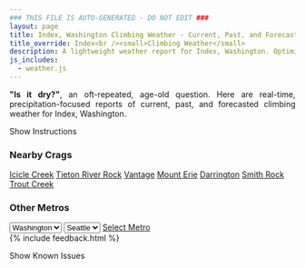 ```yaml
---
### THIS FILE IS AUTO-GENERATED - DO NOT EDIT ###
layout: page
title: Index, Washington Climbing Weather - Current, Past, and Forecasted Report
title_override: Index<br /><small>Climbing Weather</small>
description: A lightweight weather report for Index, Washington. Optimized for slow internet connections.
js_includes:
  - weather.js
---
```


<section class="measure center lh-copy f5-ns f6 ph2 mv4" style="text-align: justify;">
<strong>"Is it dry?"</strong>, an oft-repeated, age-old question. Here are real-time,
precipitation-focused reports of current, past, and forecasted climbing weather for Index, Washington.
</section>

<p id="settings-toggle" class="mw5 b center tc hover-light-red black-70 pointer">Show Instructions</p>
<section id="settings" class="overflow-hidden" style="display:none;">
    <div class="mv2 ph2 center">
        <div class="fn f6 tc pv2">
            <p class="measure lh-copy center"><strong>Show/hide hourly forecasts</strong> by clicking the desired day.</p>
            <hr class="mw5 p0 mv2 o-60 b0 bt b--light-red light-red bg-light-red">
            <p class="measure lh-copy center"><strong>Current and Past conditions</strong> are measured by the nearest weather station. <strong>Forecast conditions</strong> are calculated and polled separately.</p>
            <hr class="mw5 p0 mv2 o-60 b0 bt b--light-red light-red bg-light-red">
            <p class="measure lh-copy center"><strong>Having issues?</strong> Try <a id="clear-cache" class="no-underline relative fancy-link light-red hover-light-red" href="#">clearing the local cache</a>.</p>
            <hr class="mw5 p0 mv2 o-60 b0 bt b--light-red light-red bg-light-red">
            <p class="measure lh-copy center">Weather data sourced from <a class="no-underline fancy-link relative light-red" target="_blank" href="https://www.weather.gov/documentation/services-web-api">weather.gov</a>.</p>
        </div>
    </div>
</section>
<section id="weather" data-crag="index-washington" class="mv4-ns mv3 ph2 center"></section>
<section id="nearby" class="tc lh-copy">
  <h3>Nearby Crags</h3>
<a class="nowrap no-underline fancy-link relative light-red mh3" href="/crags/icicle-creek-washington-weather.html">Icicle Creek</a>
<a class="nowrap no-underline fancy-link relative light-red mh3" href="/crags/tieton-river-rock-washington-weather.html">Tieton River Rock</a>
<a class="nowrap no-underline fancy-link relative light-red mh3" href="/crags/vantage-washington-weather.html">Vantage</a>
<a class="nowrap no-underline fancy-link relative light-red mh3" href="/crags/mount-erie-washington-weather.html">Mount Erie</a>
<a class="nowrap no-underline fancy-link relative light-red mh3" href="/crags/darrington-washington-weather.html">Darrington</a>
<a class="nowrap no-underline fancy-link relative light-red mh3" href="/crags/smith-rock-oregon-weather.html">Smith Rock</a>
<a class="nowrap no-underline fancy-link relative light-red mh3" href="/crags/trout-creek-oregon-weather.html">Trout Creek</a>
</section>
<section id="nearby" class="tc lh-copy">
  <h3>Other Metros</h3>
  <select class="ma1 bg-near-white pa2" id="stateSel">
    <option value="Texas">Texas</option>
    <option value="Washington" selected>Washington</option>
    <option value="Colorado">Colorado</option>
    <option value="Tennessee">Tennessee</option>
    <option value="Utah">Utah</option>
    <option value="California">California</option>
  </select>
  <select class="ma1 bg-near-white pa2" id="citySel">
    <option value="Seattle" selected>Seattle</option>
  </select>
  <a id="selectMetro" class="f6 link dim ph3 pv2 ma1 dib white bg-light-red" href="/crags/seattle-washington-weather.html">Select Metro</a>
  <script>
    var states = [];
    states["Texas"] = "Austin"
    states["Washington"] = "Seattle"
    states["Colorado"] = "Denver"
    states["Tennessee"] = "Nashville"
    states["Utah"] = "Salt Lake City"
    states["California"] = "San Francisco|Los Angeles"
  </script>
</section>
{% include feedback.html %}
<p id="issues-toggle" class="mw5 b center tc hover-light-red black-70 pointer">Show Known Issues</p>
<section id="issues" class="overflow-hidden tc f6">
</section>

<script>
  var weekly_SEW_150_72 = {"updated":"2021-01-01T00:05:57+00:00","units":"us","forecastGenerator":"BaselineForecastGenerator","generatedAt":"2021-01-01T09:00:48+00:00","updateTime":"2021-01-01T00:05:57+00:00","validTimes":"2020-12-31T18:00:00+00:00/P7DT7H","elevation":{"value":148.1328,"unitCode":"unit:m"},"periods":[{"number":1,"name":"Overnight","startTime":"2021-01-01T01:00:00-08:00","endTime":"2021-01-01T06:00:00-08:00","isDaytime":false,"temperature":42,"temperatureUnit":"F","temperatureTrend":null,"windSpeed":"6 mph","windDirection":"ENE","icon":"https://api.weather.gov/icons/land/night/rain,90?size=medium","shortForecast":"Light Rain","detailedForecast":"Rain. Cloudy, with a low around 42. East northeast wind around 6 mph. Chance of precipitation is 90%. New rainfall amounts between a quarter and half of an inch possible."},{"number":2,"name":"New Year's Day","startTime":"2021-01-01T06:00:00-08:00","endTime":"2021-01-01T18:00:00-08:00","isDaytime":true,"temperature":47,"temperatureUnit":"F","temperatureTrend":"falling","windSpeed":"6 mph","windDirection":"E","icon":"https://api.weather.gov/icons/land/day/rain,80?size=medium","shortForecast":"Rain","detailedForecast":"Rain. Cloudy. High near 47, with temperatures falling to around 44 in the afternoon. East wind around 6 mph. Chance of precipitation is 80%. New rainfall amounts between three quarters and one inch possible."},{"number":3,"name":"Friday Night","startTime":"2021-01-01T18:00:00-08:00","endTime":"2021-01-02T06:00:00-08:00","isDaytime":false,"temperature":43,"temperatureUnit":"F","temperatureTrend":null,"windSpeed":"5 mph","windDirection":"NNW","icon":"https://api.weather.gov/icons/land/night/rain,90?size=medium","shortForecast":"Rain","detailedForecast":"Rain. Cloudy, with a low around 43. North northwest wind around 5 mph. Chance of precipitation is 90%. New rainfall amounts between 1 and 2 inches possible."},{"number":4,"name":"Saturday","startTime":"2021-01-02T06:00:00-08:00","endTime":"2021-01-02T18:00:00-08:00","isDaytime":true,"temperature":45,"temperatureUnit":"F","temperatureTrend":null,"windSpeed":"6 mph","windDirection":"NNE","icon":"https://api.weather.gov/icons/land/day/rain,100?size=medium","shortForecast":"Rain","detailedForecast":"Rain. Cloudy, with a high near 45. North northeast wind around 6 mph. Chance of precipitation is 100%. New rainfall amounts between 1 and 2 inches possible."},{"number":5,"name":"Saturday Night","startTime":"2021-01-02T18:00:00-08:00","endTime":"2021-01-03T06:00:00-08:00","isDaytime":false,"temperature":41,"temperatureUnit":"F","temperatureTrend":null,"windSpeed":"3 to 9 mph","windDirection":"NW","icon":"https://api.weather.gov/icons/land/night/rain,100/rain,90?size=medium","shortForecast":"Rain","detailedForecast":"Rain. Cloudy, with a low around 41. Northwest wind 3 to 9 mph. Chance of precipitation is 100%. New rainfall amounts between 1 and 2 inches possible."},{"number":6,"name":"Sunday","startTime":"2021-01-03T06:00:00-08:00","endTime":"2021-01-03T18:00:00-08:00","isDaytime":true,"temperature":42,"temperatureUnit":"F","temperatureTrend":null,"windSpeed":"2 to 6 mph","windDirection":"SW","icon":"https://api.weather.gov/icons/land/day/rain,80/rain,70?size=medium","shortForecast":"Rain","detailedForecast":"Rain. Mostly cloudy, with a high near 42. Chance of precipitation is 80%. New rainfall amounts between a quarter and half of an inch possible."},{"number":7,"name":"Sunday Night","startTime":"2021-01-03T18:00:00-08:00","endTime":"2021-01-04T06:00:00-08:00","isDaytime":false,"temperature":39,"temperatureUnit":"F","temperatureTrend":null,"windSpeed":"5 to 8 mph","windDirection":"SE","icon":"https://api.weather.gov/icons/land/night/rain,70/rain,80?size=medium","shortForecast":"Light Rain","detailedForecast":"Rain. Mostly cloudy, with a low around 39. Chance of precipitation is 80%."},{"number":8,"name":"Monday","startTime":"2021-01-04T06:00:00-08:00","endTime":"2021-01-04T18:00:00-08:00","isDaytime":true,"temperature":43,"temperatureUnit":"F","temperatureTrend":null,"windSpeed":"7 to 12 mph","windDirection":"ESE","icon":"https://api.weather.gov/icons/land/day/rain?size=medium","shortForecast":"Light Rain","detailedForecast":"Rain. Cloudy, with a high near 43."},{"number":9,"name":"Monday Night","startTime":"2021-01-04T18:00:00-08:00","endTime":"2021-01-05T06:00:00-08:00","isDaytime":false,"temperature":38,"temperatureUnit":"F","temperatureTrend":null,"windSpeed":"10 mph","windDirection":"S","icon":"https://api.weather.gov/icons/land/night/rain?size=medium","shortForecast":"Light Rain","detailedForecast":"Rain. Mostly cloudy, with a low around 38."},{"number":10,"name":"Tuesday","startTime":"2021-01-05T06:00:00-08:00","endTime":"2021-01-05T18:00:00-08:00","isDaytime":true,"temperature":42,"temperatureUnit":"F","temperatureTrend":null,"windSpeed":"3 to 14 mph","windDirection":"SSE","icon":"https://api.weather.gov/icons/land/day/rain?size=medium","shortForecast":"Rain","detailedForecast":"Rain. Cloudy, with a high near 42."},{"number":11,"name":"Tuesday Night","startTime":"2021-01-05T18:00:00-08:00","endTime":"2021-01-06T06:00:00-08:00","isDaytime":false,"temperature":39,"temperatureUnit":"F","temperatureTrend":null,"windSpeed":"3 to 14 mph","windDirection":"SE","icon":"https://api.weather.gov/icons/land/night/rain?size=medium","shortForecast":"Rain","detailedForecast":"Rain. Cloudy, with a low around 39."},{"number":12,"name":"Wednesday","startTime":"2021-01-06T06:00:00-08:00","endTime":"2021-01-06T18:00:00-08:00","isDaytime":true,"temperature":42,"temperatureUnit":"F","temperatureTrend":null,"windSpeed":"2 to 8 mph","windDirection":"SE","icon":"https://api.weather.gov/icons/land/day/rain?size=medium","shortForecast":"Rain","detailedForecast":"Rain. Mostly cloudy, with a high near 42."},{"number":13,"name":"Wednesday Night","startTime":"2021-01-06T18:00:00-08:00","endTime":"2021-01-07T06:00:00-08:00","isDaytime":false,"temperature":37,"temperatureUnit":"F","temperatureTrend":null,"windSpeed":"8 mph","windDirection":"SSE","icon":"https://api.weather.gov/icons/land/night/rain?size=medium","shortForecast":"Light Rain Likely","detailedForecast":"Rain likely. Mostly cloudy, with a low around 37."},{"number":14,"name":"Thursday","startTime":"2021-01-07T06:00:00-08:00","endTime":"2021-01-07T18:00:00-08:00","isDaytime":true,"temperature":42,"temperatureUnit":"F","temperatureTrend":null,"windSpeed":"9 mph","windDirection":"SSE","icon":"https://api.weather.gov/icons/land/day/rain?size=medium","shortForecast":"Chance Light Rain","detailedForecast":"A chance of rain before 5pm. Mostly cloudy, with a high near 42."}]}
  var hourly_SEW_150_72 = {"@context":["https://geojson.org/geojson-ld/geojson-context.jsonld",{"@version":"1.1","wx":"https://api.weather.gov/ontology#","geo":"http://www.opengis.net/ont/geosparql#","unit":"http://codes.wmo.int/common/unit/","@vocab":"https://api.weather.gov/ontology#"}],"type":"Feature","geometry":{"type":"Polygon","coordinates":[[[-121.5758471,47.8261007],[-121.5697809,47.8055844],[-121.539213,47.809657800000004],[-121.5452726,47.8301743],[-121.5758471,47.8261007]]]},"properties":{"updated":"2021-01-01T00:05:57+00:00","units":"us","forecastGenerator":"HourlyForecastGenerator","generatedAt":"2021-01-01T09:00:49+00:00","updateTime":"2021-01-01T00:05:57+00:00","validTimes":"2020-12-31T18:00:00+00:00/P7DT7H","elevation":{"value":148.1328,"unitCode":"unit:m"},"periods":[{"number":1,"name":"","startTime":"2021-01-01T01:00:00-08:00","endTime":"2021-01-01T02:00:00-08:00","isDaytime":false,"temperature":42,"temperatureUnit":"F","temperatureTrend":null,"windSpeed":"5 mph","windDirection":"E","icon":"https://api.weather.gov/icons/land/night/rain,70?size=small","shortForecast":"Light Rain Likely","detailedForecast":""},{"number":2,"name":"","startTime":"2021-01-01T02:00:00-08:00","endTime":"2021-01-01T03:00:00-08:00","isDaytime":false,"temperature":43,"temperatureUnit":"F","temperatureTrend":null,"windSpeed":"5 mph","windDirection":"E","icon":"https://api.weather.gov/icons/land/night/rain,70?size=small","shortForecast":"Light Rain Likely","detailedForecast":""},{"number":3,"name":"","startTime":"2021-01-01T03:00:00-08:00","endTime":"2021-01-01T04:00:00-08:00","isDaytime":false,"temperature":42,"temperatureUnit":"F","temperatureTrend":null,"windSpeed":"6 mph","windDirection":"ENE","icon":"https://api.weather.gov/icons/land/night/rain,90?size=small","shortForecast":"Light Rain","detailedForecast":""},{"number":4,"name":"","startTime":"2021-01-01T04:00:00-08:00","endTime":"2021-01-01T05:00:00-08:00","isDaytime":false,"temperature":43,"temperatureUnit":"F","temperatureTrend":null,"windSpeed":"6 mph","windDirection":"NE","icon":"https://api.weather.gov/icons/land/night/rain,90?size=small","shortForecast":"Light Rain","detailedForecast":""},{"number":5,"name":"","startTime":"2021-01-01T05:00:00-08:00","endTime":"2021-01-01T06:00:00-08:00","isDaytime":false,"temperature":43,"temperatureUnit":"F","temperatureTrend":null,"windSpeed":"6 mph","windDirection":"NE","icon":"https://api.weather.gov/icons/land/night/rain,90?size=small","shortForecast":"Light Rain","detailedForecast":""},{"number":6,"name":"","startTime":"2021-01-01T06:00:00-08:00","endTime":"2021-01-01T07:00:00-08:00","isDaytime":true,"temperature":43,"temperatureUnit":"F","temperatureTrend":null,"windSpeed":"6 mph","windDirection":"NE","icon":"https://api.weather.gov/icons/land/day/rain,80?size=small","shortForecast":"Light Rain","detailedForecast":""},{"number":7,"name":"","startTime":"2021-01-01T07:00:00-08:00","endTime":"2021-01-01T08:00:00-08:00","isDaytime":true,"temperature":44,"temperatureUnit":"F","temperatureTrend":null,"windSpeed":"6 mph","windDirection":"NE","icon":"https://api.weather.gov/icons/land/day/rain,70?size=small","shortForecast":"Light Rain Likely","detailedForecast":""},{"number":8,"name":"","startTime":"2021-01-01T08:00:00-08:00","endTime":"2021-01-01T09:00:00-08:00","isDaytime":true,"temperature":44,"temperatureUnit":"F","temperatureTrend":null,"windSpeed":"6 mph","windDirection":"ENE","icon":"https://api.weather.gov/icons/land/day/rain?size=small","shortForecast":"Light Rain Likely","detailedForecast":""},{"number":9,"name":"","startTime":"2021-01-01T09:00:00-08:00","endTime":"2021-01-01T10:00:00-08:00","isDaytime":true,"temperature":44,"temperatureUnit":"F","temperatureTrend":null,"windSpeed":"6 mph","windDirection":"E","icon":"https://api.weather.gov/icons/land/day/rain?size=small","shortForecast":"Light Rain Likely","detailedForecast":""},{"number":10,"name":"","startTime":"2021-01-01T10:00:00-08:00","endTime":"2021-01-01T11:00:00-08:00","isDaytime":true,"temperature":45,"temperatureUnit":"F","temperatureTrend":null,"windSpeed":"6 mph","windDirection":"E","icon":"https://api.weather.gov/icons/land/day/rain?size=small","shortForecast":"Chance Light Rain","detailedForecast":""},{"number":11,"name":"","startTime":"2021-01-01T11:00:00-08:00","endTime":"2021-01-01T12:00:00-08:00","isDaytime":true,"temperature":45,"temperatureUnit":"F","temperatureTrend":null,"windSpeed":"6 mph","windDirection":"E","icon":"https://api.weather.gov/icons/land/day/rain?size=small","shortForecast":"Light Rain Likely","detailedForecast":""},{"number":12,"name":"","startTime":"2021-01-01T12:00:00-08:00","endTime":"2021-01-01T13:00:00-08:00","isDaytime":true,"temperature":46,"temperatureUnit":"F","temperatureTrend":null,"windSpeed":"6 mph","windDirection":"E","icon":"https://api.weather.gov/icons/land/day/rain?size=small","shortForecast":"Light Rain Likely","detailedForecast":""},{"number":13,"name":"","startTime":"2021-01-01T13:00:00-08:00","endTime":"2021-01-01T14:00:00-08:00","isDaytime":true,"temperature":46,"temperatureUnit":"F","temperatureTrend":null,"windSpeed":"5 mph","windDirection":"E","icon":"https://api.weather.gov/icons/land/day/rain?size=small","shortForecast":"Light Rain Likely","detailedForecast":""},{"number":14,"name":"","startTime":"2021-01-01T14:00:00-08:00","endTime":"2021-01-01T15:00:00-08:00","isDaytime":true,"temperature":46,"temperatureUnit":"F","temperatureTrend":null,"windSpeed":"5 mph","windDirection":"E","icon":"https://api.weather.gov/icons/land/day/rain?size=small","shortForecast":"Light Rain","detailedForecast":""},{"number":15,"name":"","startTime":"2021-01-01T15:00:00-08:00","endTime":"2021-01-01T16:00:00-08:00","isDaytime":true,"temperature":46,"temperatureUnit":"F","temperatureTrend":null,"windSpeed":"5 mph","windDirection":"E","icon":"https://api.weather.gov/icons/land/day/rain?size=small","shortForecast":"Light Rain","detailedForecast":""},{"number":16,"name":"","startTime":"2021-01-01T16:00:00-08:00","endTime":"2021-01-01T17:00:00-08:00","isDaytime":true,"temperature":45,"temperatureUnit":"F","temperatureTrend":null,"windSpeed":"5 mph","windDirection":"S","icon":"https://api.weather.gov/icons/land/day/rain?size=small","shortForecast":"Rain","detailedForecast":""},{"number":17,"name":"","startTime":"2021-01-01T17:00:00-08:00","endTime":"2021-01-01T18:00:00-08:00","isDaytime":true,"temperature":44,"temperatureUnit":"F","temperatureTrend":null,"windSpeed":"5 mph","windDirection":"S","icon":"https://api.weather.gov/icons/land/day/rain?size=small","shortForecast":"Rain","detailedForecast":""},{"number":18,"name":"","startTime":"2021-01-01T18:00:00-08:00","endTime":"2021-01-01T19:00:00-08:00","isDaytime":false,"temperature":44,"temperatureUnit":"F","temperatureTrend":null,"windSpeed":"5 mph","windDirection":"S","icon":"https://api.weather.gov/icons/land/night/rain?size=small","shortForecast":"Rain","detailedForecast":""},{"number":19,"name":"","startTime":"2021-01-01T19:00:00-08:00","endTime":"2021-01-01T20:00:00-08:00","isDaytime":false,"temperature":44,"temperatureUnit":"F","temperatureTrend":null,"windSpeed":"5 mph","windDirection":"E","icon":"https://api.weather.gov/icons/land/night/rain?size=small","shortForecast":"Rain","detailedForecast":""},{"number":20,"name":"","startTime":"2021-01-01T20:00:00-08:00","endTime":"2021-01-01T21:00:00-08:00","isDaytime":false,"temperature":43,"temperatureUnit":"F","temperatureTrend":null,"windSpeed":"5 mph","windDirection":"E","icon":"https://api.weather.gov/icons/land/night/rain?size=small","shortForecast":"Rain","detailedForecast":""},{"number":21,"name":"","startTime":"2021-01-01T21:00:00-08:00","endTime":"2021-01-01T22:00:00-08:00","isDaytime":false,"temperature":43,"temperatureUnit":"F","temperatureTrend":null,"windSpeed":"5 mph","windDirection":"E","icon":"https://api.weather.gov/icons/land/night/rain?size=small","shortForecast":"Rain","detailedForecast":""},{"number":22,"name":"","startTime":"2021-01-01T22:00:00-08:00","endTime":"2021-01-01T23:00:00-08:00","isDaytime":false,"temperature":44,"temperatureUnit":"F","temperatureTrend":null,"windSpeed":"3 mph","windDirection":"NNE","icon":"https://api.weather.gov/icons/land/night/rain?size=small","shortForecast":"Rain","detailedForecast":""},{"number":23,"name":"","startTime":"2021-01-01T23:00:00-08:00","endTime":"2021-01-02T00:00:00-08:00","isDaytime":false,"temperature":44,"temperatureUnit":"F","temperatureTrend":null,"windSpeed":"3 mph","windDirection":"NNE","icon":"https://api.weather.gov/icons/land/night/rain?size=small","shortForecast":"Rain","detailedForecast":""},{"number":24,"name":"","startTime":"2021-01-02T00:00:00-08:00","endTime":"2021-01-02T01:00:00-08:00","isDaytime":false,"temperature":43,"temperatureUnit":"F","temperatureTrend":null,"windSpeed":"3 mph","windDirection":"NNE","icon":"https://api.weather.gov/icons/land/night/rain?size=small","shortForecast":"Rain","detailedForecast":""},{"number":25,"name":"","startTime":"2021-01-02T01:00:00-08:00","endTime":"2021-01-02T02:00:00-08:00","isDaytime":false,"temperature":43,"temperatureUnit":"F","temperatureTrend":null,"windSpeed":"3 mph","windDirection":"NW","icon":"https://api.weather.gov/icons/land/night/rain?size=small","shortForecast":"Rain","detailedForecast":""},{"number":26,"name":"","startTime":"2021-01-02T02:00:00-08:00","endTime":"2021-01-02T03:00:00-08:00","isDaytime":false,"temperature":43,"temperatureUnit":"F","temperatureTrend":null,"windSpeed":"3 mph","windDirection":"NW","icon":"https://api.weather.gov/icons/land/night/rain?size=small","shortForecast":"Rain","detailedForecast":""},{"number":27,"name":"","startTime":"2021-01-02T03:00:00-08:00","endTime":"2021-01-02T04:00:00-08:00","isDaytime":false,"temperature":43,"temperatureUnit":"F","temperatureTrend":null,"windSpeed":"3 mph","windDirection":"NW","icon":"https://api.weather.gov/icons/land/night/rain?size=small","shortForecast":"Rain","detailedForecast":""},{"number":28,"name":"","startTime":"2021-01-02T04:00:00-08:00","endTime":"2021-01-02T05:00:00-08:00","isDaytime":false,"temperature":43,"temperatureUnit":"F","temperatureTrend":null,"windSpeed":"5 mph","windDirection":"WNW","icon":"https://api.weather.gov/icons/land/night/rain?size=small","shortForecast":"Rain","detailedForecast":""},{"number":29,"name":"","startTime":"2021-01-02T05:00:00-08:00","endTime":"2021-01-02T06:00:00-08:00","isDaytime":false,"temperature":43,"temperatureUnit":"F","temperatureTrend":null,"windSpeed":"5 mph","windDirection":"WNW","icon":"https://api.weather.gov/icons/land/night/rain?size=small","shortForecast":"Rain","detailedForecast":""},{"number":30,"name":"","startTime":"2021-01-02T06:00:00-08:00","endTime":"2021-01-02T07:00:00-08:00","isDaytime":true,"temperature":43,"temperatureUnit":"F","temperatureTrend":null,"windSpeed":"5 mph","windDirection":"WNW","icon":"https://api.weather.gov/icons/land/day/rain?size=small","shortForecast":"Rain","detailedForecast":""},{"number":31,"name":"","startTime":"2021-01-02T07:00:00-08:00","endTime":"2021-01-02T08:00:00-08:00","isDaytime":true,"temperature":43,"temperatureUnit":"F","temperatureTrend":null,"windSpeed":"5 mph","windDirection":"N","icon":"https://api.weather.gov/icons/land/day/rain?size=small","shortForecast":"Rain","detailedForecast":""},{"number":32,"name":"","startTime":"2021-01-02T08:00:00-08:00","endTime":"2021-01-02T09:00:00-08:00","isDaytime":true,"temperature":43,"temperatureUnit":"F","temperatureTrend":null,"windSpeed":"5 mph","windDirection":"N","icon":"https://api.weather.gov/icons/land/day/rain?size=small","shortForecast":"Rain","detailedForecast":""},{"number":33,"name":"","startTime":"2021-01-02T09:00:00-08:00","endTime":"2021-01-02T10:00:00-08:00","isDaytime":true,"temperature":43,"temperatureUnit":"F","temperatureTrend":null,"windSpeed":"5 mph","windDirection":"N","icon":"https://api.weather.gov/icons/land/day/rain?size=small","shortForecast":"Rain","detailedForecast":""},{"number":34,"name":"","startTime":"2021-01-02T10:00:00-08:00","endTime":"2021-01-02T11:00:00-08:00","isDaytime":true,"temperature":43,"temperatureUnit":"F","temperatureTrend":null,"windSpeed":"5 mph","windDirection":"NNE","icon":"https://api.weather.gov/icons/land/day/rain?size=small","shortForecast":"Rain","detailedForecast":""},{"number":35,"name":"","startTime":"2021-01-02T11:00:00-08:00","endTime":"2021-01-02T12:00:00-08:00","isDaytime":true,"temperature":43,"temperatureUnit":"F","temperatureTrend":null,"windSpeed":"5 mph","windDirection":"NNE","icon":"https://api.weather.gov/icons/land/day/rain?size=small","shortForecast":"Rain","detailedForecast":""},{"number":36,"name":"","startTime":"2021-01-02T12:00:00-08:00","endTime":"2021-01-02T13:00:00-08:00","isDaytime":true,"temperature":43,"temperatureUnit":"F","temperatureTrend":null,"windSpeed":"5 mph","windDirection":"NNE","icon":"https://api.weather.gov/icons/land/day/rain?size=small","shortForecast":"Rain","detailedForecast":""},{"number":37,"name":"","startTime":"2021-01-02T13:00:00-08:00","endTime":"2021-01-02T14:00:00-08:00","isDaytime":true,"temperature":43,"temperatureUnit":"F","temperatureTrend":null,"windSpeed":"5 mph","windDirection":"ENE","icon":"https://api.weather.gov/icons/land/day/rain?size=small","shortForecast":"Rain","detailedForecast":""},{"number":38,"name":"","startTime":"2021-01-02T14:00:00-08:00","endTime":"2021-01-02T15:00:00-08:00","isDaytime":true,"temperature":43,"temperatureUnit":"F","temperatureTrend":null,"windSpeed":"5 mph","windDirection":"ENE","icon":"https://api.weather.gov/icons/land/day/rain?size=small","shortForecast":"Rain","detailedForecast":""},{"number":39,"name":"","startTime":"2021-01-02T15:00:00-08:00","endTime":"2021-01-02T16:00:00-08:00","isDaytime":true,"temperature":43,"temperatureUnit":"F","temperatureTrend":null,"windSpeed":"5 mph","windDirection":"ENE","icon":"https://api.weather.gov/icons/land/day/rain?size=small","shortForecast":"Rain","detailedForecast":""},{"number":40,"name":"","startTime":"2021-01-02T16:00:00-08:00","endTime":"2021-01-02T17:00:00-08:00","isDaytime":true,"temperature":43,"temperatureUnit":"F","temperatureTrend":null,"windSpeed":"6 mph","windDirection":"E","icon":"https://api.weather.gov/icons/land/day/rain?size=small","shortForecast":"Rain","detailedForecast":""},{"number":41,"name":"","startTime":"2021-01-02T17:00:00-08:00","endTime":"2021-01-02T18:00:00-08:00","isDaytime":true,"temperature":43,"temperatureUnit":"F","temperatureTrend":null,"windSpeed":"6 mph","windDirection":"E","icon":"https://api.weather.gov/icons/land/day/rain?size=small","shortForecast":"Rain","detailedForecast":""},{"number":42,"name":"","startTime":"2021-01-02T18:00:00-08:00","endTime":"2021-01-02T19:00:00-08:00","isDaytime":false,"temperature":44,"temperatureUnit":"F","temperatureTrend":null,"windSpeed":"6 mph","windDirection":"E","icon":"https://api.weather.gov/icons/land/night/rain?size=small","shortForecast":"Rain","detailedForecast":""},{"number":43,"name":"","startTime":"2021-01-02T19:00:00-08:00","endTime":"2021-01-02T20:00:00-08:00","isDaytime":false,"temperature":44,"temperatureUnit":"F","temperatureTrend":null,"windSpeed":"9 mph","windDirection":"NE","icon":"https://api.weather.gov/icons/land/night/rain?size=small","shortForecast":"Rain","detailedForecast":""},{"number":44,"name":"","startTime":"2021-01-02T20:00:00-08:00","endTime":"2021-01-02T21:00:00-08:00","isDaytime":false,"temperature":44,"temperatureUnit":"F","temperatureTrend":null,"windSpeed":"9 mph","windDirection":"NE","icon":"https://api.weather.gov/icons/land/night/rain?size=small","shortForecast":"Rain","detailedForecast":""},{"number":45,"name":"","startTime":"2021-01-02T21:00:00-08:00","endTime":"2021-01-02T22:00:00-08:00","isDaytime":false,"temperature":45,"temperatureUnit":"F","temperatureTrend":null,"windSpeed":"9 mph","windDirection":"NE","icon":"https://api.weather.gov/icons/land/night/rain?size=small","shortForecast":"Rain","detailedForecast":""},{"number":46,"name":"","startTime":"2021-01-02T22:00:00-08:00","endTime":"2021-01-02T23:00:00-08:00","isDaytime":false,"temperature":45,"temperatureUnit":"F","temperatureTrend":null,"windSpeed":"3 mph","windDirection":"NW","icon":"https://api.weather.gov/icons/land/night/rain?size=small","shortForecast":"Rain","detailedForecast":""},{"number":47,"name":"","startTime":"2021-01-02T23:00:00-08:00","endTime":"2021-01-03T00:00:00-08:00","isDaytime":false,"temperature":45,"temperatureUnit":"F","temperatureTrend":null,"windSpeed":"3 mph","windDirection":"NW","icon":"https://api.weather.gov/icons/land/night/rain?size=small","shortForecast":"Rain","detailedForecast":""},{"number":48,"name":"","startTime":"2021-01-03T00:00:00-08:00","endTime":"2021-01-03T01:00:00-08:00","isDaytime":false,"temperature":45,"temperatureUnit":"F","temperatureTrend":null,"windSpeed":"3 mph","windDirection":"NW","icon":"https://api.weather.gov/icons/land/night/rain?size=small","shortForecast":"Rain","detailedForecast":""},{"number":49,"name":"","startTime":"2021-01-03T01:00:00-08:00","endTime":"2021-01-03T02:00:00-08:00","isDaytime":false,"temperature":44,"temperatureUnit":"F","temperatureTrend":null,"windSpeed":"8 mph","windDirection":"W","icon":"https://api.weather.gov/icons/land/night/rain?size=small","shortForecast":"Rain","detailedForecast":""},{"number":50,"name":"","startTime":"2021-01-03T02:00:00-08:00","endTime":"2021-01-03T03:00:00-08:00","isDaytime":false,"temperature":43,"temperatureUnit":"F","temperatureTrend":null,"windSpeed":"8 mph","windDirection":"W","icon":"https://api.weather.gov/icons/land/night/rain?size=small","shortForecast":"Rain","detailedForecast":""},{"number":51,"name":"","startTime":"2021-01-03T03:00:00-08:00","endTime":"2021-01-03T04:00:00-08:00","isDaytime":false,"temperature":43,"temperatureUnit":"F","temperatureTrend":null,"windSpeed":"8 mph","windDirection":"W","icon":"https://api.weather.gov/icons/land/night/rain?size=small","shortForecast":"Rain","detailedForecast":""},{"number":52,"name":"","startTime":"2021-01-03T04:00:00-08:00","endTime":"2021-01-03T05:00:00-08:00","isDaytime":false,"temperature":42,"temperatureUnit":"F","temperatureTrend":null,"windSpeed":"6 mph","windDirection":"WSW","icon":"https://api.weather.gov/icons/land/night/rain?size=small","shortForecast":"Rain","detailedForecast":""},{"number":53,"name":"","startTime":"2021-01-03T05:00:00-08:00","endTime":"2021-01-03T06:00:00-08:00","isDaytime":false,"temperature":42,"temperatureUnit":"F","temperatureTrend":null,"windSpeed":"6 mph","windDirection":"WSW","icon":"https://api.weather.gov/icons/land/night/rain?size=small","shortForecast":"Rain","detailedForecast":""},{"number":54,"name":"","startTime":"2021-01-03T06:00:00-08:00","endTime":"2021-01-03T07:00:00-08:00","isDaytime":true,"temperature":41,"temperatureUnit":"F","temperatureTrend":null,"windSpeed":"6 mph","windDirection":"WSW","icon":"https://api.weather.gov/icons/land/day/rain?size=small","shortForecast":"Rain","detailedForecast":""},{"number":55,"name":"","startTime":"2021-01-03T07:00:00-08:00","endTime":"2021-01-03T08:00:00-08:00","isDaytime":true,"temperature":41,"temperatureUnit":"F","temperatureTrend":null,"windSpeed":"3 mph","windDirection":"WSW","icon":"https://api.weather.gov/icons/land/day/rain?size=small","shortForecast":"Rain","detailedForecast":""},{"number":56,"name":"","startTime":"2021-01-03T08:00:00-08:00","endTime":"2021-01-03T09:00:00-08:00","isDaytime":true,"temperature":41,"temperatureUnit":"F","temperatureTrend":null,"windSpeed":"3 mph","windDirection":"WSW","icon":"https://api.weather.gov/icons/land/day/rain?size=small","shortForecast":"Rain","detailedForecast":""},{"number":57,"name":"","startTime":"2021-01-03T09:00:00-08:00","endTime":"2021-01-03T10:00:00-08:00","isDaytime":true,"temperature":41,"temperatureUnit":"F","temperatureTrend":null,"windSpeed":"3 mph","windDirection":"WSW","icon":"https://api.weather.gov/icons/land/day/rain?size=small","shortForecast":"Rain","detailedForecast":""},{"number":58,"name":"","startTime":"2021-01-03T10:00:00-08:00","endTime":"2021-01-03T11:00:00-08:00","isDaytime":true,"temperature":41,"temperatureUnit":"F","temperatureTrend":null,"windSpeed":"5 mph","windDirection":"SW","icon":"https://api.weather.gov/icons/land/day/rain?size=small","shortForecast":"Light Rain Likely","detailedForecast":""},{"number":59,"name":"","startTime":"2021-01-03T11:00:00-08:00","endTime":"2021-01-03T12:00:00-08:00","isDaytime":true,"temperature":41,"temperatureUnit":"F","temperatureTrend":null,"windSpeed":"5 mph","windDirection":"SW","icon":"https://api.weather.gov/icons/land/day/rain?size=small","shortForecast":"Light Rain Likely","detailedForecast":""},{"number":60,"name":"","startTime":"2021-01-03T12:00:00-08:00","endTime":"2021-01-03T13:00:00-08:00","isDaytime":true,"temperature":42,"temperatureUnit":"F","temperatureTrend":null,"windSpeed":"5 mph","windDirection":"SW","icon":"https://api.weather.gov/icons/land/day/rain?size=small","shortForecast":"Light Rain Likely","detailedForecast":""},{"number":61,"name":"","startTime":"2021-01-03T13:00:00-08:00","endTime":"2021-01-03T14:00:00-08:00","isDaytime":true,"temperature":42,"temperatureUnit":"F","temperatureTrend":null,"windSpeed":"2 mph","windDirection":"SW","icon":"https://api.weather.gov/icons/land/day/rain?size=small","shortForecast":"Light Rain Likely","detailedForecast":""},{"number":62,"name":"","startTime":"2021-01-03T14:00:00-08:00","endTime":"2021-01-03T15:00:00-08:00","isDaytime":true,"temperature":42,"temperatureUnit":"F","temperatureTrend":null,"windSpeed":"2 mph","windDirection":"SW","icon":"https://api.weather.gov/icons/land/day/rain?size=small","shortForecast":"Light Rain Likely","detailedForecast":""},{"number":63,"name":"","startTime":"2021-01-03T15:00:00-08:00","endTime":"2021-01-03T16:00:00-08:00","isDaytime":true,"temperature":41,"temperatureUnit":"F","temperatureTrend":null,"windSpeed":"2 mph","windDirection":"SW","icon":"https://api.weather.gov/icons/land/day/rain?size=small","shortForecast":"Light Rain Likely","detailedForecast":""},{"number":64,"name":"","startTime":"2021-01-03T16:00:00-08:00","endTime":"2021-01-03T17:00:00-08:00","isDaytime":true,"temperature":41,"temperatureUnit":"F","temperatureTrend":null,"windSpeed":"5 mph","windDirection":"SSE","icon":"https://api.weather.gov/icons/land/day/rain?size=small","shortForecast":"Light Rain Likely","detailedForecast":""},{"number":65,"name":"","startTime":"2021-01-03T17:00:00-08:00","endTime":"2021-01-03T18:00:00-08:00","isDaytime":true,"temperature":41,"temperatureUnit":"F","temperatureTrend":null,"windSpeed":"5 mph","windDirection":"SSE","icon":"https://api.weather.gov/icons/land/day/rain?size=small","shortForecast":"Light Rain Likely","detailedForecast":""},{"number":66,"name":"","startTime":"2021-01-03T18:00:00-08:00","endTime":"2021-01-03T19:00:00-08:00","isDaytime":false,"temperature":41,"temperatureUnit":"F","temperatureTrend":null,"windSpeed":"5 mph","windDirection":"SSE","icon":"https://api.weather.gov/icons/land/night/rain?size=small","shortForecast":"Light Rain Likely","detailedForecast":""},{"number":67,"name":"","startTime":"2021-01-03T19:00:00-08:00","endTime":"2021-01-03T20:00:00-08:00","isDaytime":false,"temperature":41,"temperatureUnit":"F","temperatureTrend":null,"windSpeed":"8 mph","windDirection":"SSW","icon":"https://api.weather.gov/icons/land/night/rain?size=small","shortForecast":"Light Rain Likely","detailedForecast":""},{"number":68,"name":"","startTime":"2021-01-03T20:00:00-08:00","endTime":"2021-01-03T21:00:00-08:00","isDaytime":false,"temperature":41,"temperatureUnit":"F","temperatureTrend":null,"windSpeed":"8 mph","windDirection":"SSW","icon":"https://api.weather.gov/icons/land/night/rain?size=small","shortForecast":"Light Rain Likely","detailedForecast":""},{"number":69,"name":"","startTime":"2021-01-03T21:00:00-08:00","endTime":"2021-01-03T22:00:00-08:00","isDaytime":false,"temperature":40,"temperatureUnit":"F","temperatureTrend":null,"windSpeed":"8 mph","windDirection":"SSW","icon":"https://api.weather.gov/icons/land/night/rain?size=small","shortForecast":"Light Rain Likely","detailedForecast":""},{"number":70,"name":"","startTime":"2021-01-03T22:00:00-08:00","endTime":"2021-01-03T23:00:00-08:00","isDaytime":false,"temperature":40,"temperatureUnit":"F","temperatureTrend":null,"windSpeed":"5 mph","windDirection":"E","icon":"https://api.weather.gov/icons/land/night/rain?size=small","shortForecast":"Light Rain Likely","detailedForecast":""},{"number":71,"name":"","startTime":"2021-01-03T23:00:00-08:00","endTime":"2021-01-04T00:00:00-08:00","isDaytime":false,"temperature":40,"temperatureUnit":"F","temperatureTrend":null,"windSpeed":"5 mph","windDirection":"E","icon":"https://api.weather.gov/icons/land/night/rain?size=small","shortForecast":"Light Rain Likely","detailedForecast":""},{"number":72,"name":"","startTime":"2021-01-04T00:00:00-08:00","endTime":"2021-01-04T01:00:00-08:00","isDaytime":false,"temperature":41,"temperatureUnit":"F","temperatureTrend":null,"windSpeed":"5 mph","windDirection":"E","icon":"https://api.weather.gov/icons/land/night/rain?size=small","shortForecast":"Light Rain Likely","detailedForecast":""},{"number":73,"name":"","startTime":"2021-01-04T01:00:00-08:00","endTime":"2021-01-04T02:00:00-08:00","isDaytime":false,"temperature":41,"temperatureUnit":"F","temperatureTrend":null,"windSpeed":"6 mph","windDirection":"E","icon":"https://api.weather.gov/icons/land/night/rain?size=small","shortForecast":"Light Rain Likely","detailedForecast":""},{"number":74,"name":"","startTime":"2021-01-04T02:00:00-08:00","endTime":"2021-01-04T03:00:00-08:00","isDaytime":false,"temperature":41,"temperatureUnit":"F","temperatureTrend":null,"windSpeed":"6 mph","windDirection":"E","icon":"https://api.weather.gov/icons/land/night/rain?size=small","shortForecast":"Light Rain Likely","detailedForecast":""},{"number":75,"name":"","startTime":"2021-01-04T03:00:00-08:00","endTime":"2021-01-04T04:00:00-08:00","isDaytime":false,"temperature":41,"temperatureUnit":"F","temperatureTrend":null,"windSpeed":"6 mph","windDirection":"E","icon":"https://api.weather.gov/icons/land/night/rain?size=small","shortForecast":"Light Rain Likely","detailedForecast":""},{"number":76,"name":"","startTime":"2021-01-04T04:00:00-08:00","endTime":"2021-01-04T05:00:00-08:00","isDaytime":false,"temperature":41,"temperatureUnit":"F","temperatureTrend":null,"windSpeed":"7 mph","windDirection":"E","icon":"https://api.weather.gov/icons/land/night/rain?size=small","shortForecast":"Light Rain","detailedForecast":""},{"number":77,"name":"","startTime":"2021-01-04T05:00:00-08:00","endTime":"2021-01-04T06:00:00-08:00","isDaytime":false,"temperature":41,"temperatureUnit":"F","temperatureTrend":null,"windSpeed":"7 mph","windDirection":"E","icon":"https://api.weather.gov/icons/land/night/rain?size=small","shortForecast":"Light Rain","detailedForecast":""},{"number":78,"name":"","startTime":"2021-01-04T06:00:00-08:00","endTime":"2021-01-04T07:00:00-08:00","isDaytime":true,"temperature":40,"temperatureUnit":"F","temperatureTrend":null,"windSpeed":"7 mph","windDirection":"E","icon":"https://api.weather.gov/icons/land/day/rain?size=small","shortForecast":"Light Rain","detailedForecast":""},{"number":79,"name":"","startTime":"2021-01-04T07:00:00-08:00","endTime":"2021-01-04T08:00:00-08:00","isDaytime":true,"temperature":40,"temperatureUnit":"F","temperatureTrend":null,"windSpeed":"10 mph","windDirection":"E","icon":"https://api.weather.gov/icons/land/day/rain?size=small","shortForecast":"Light Rain","detailedForecast":""},{"number":80,"name":"","startTime":"2021-01-04T08:00:00-08:00","endTime":"2021-01-04T09:00:00-08:00","isDaytime":true,"temperature":40,"temperatureUnit":"F","temperatureTrend":null,"windSpeed":"10 mph","windDirection":"E","icon":"https://api.weather.gov/icons/land/day/rain?size=small","shortForecast":"Light Rain","detailedForecast":""},{"number":81,"name":"","startTime":"2021-01-04T09:00:00-08:00","endTime":"2021-01-04T10:00:00-08:00","isDaytime":true,"temperature":41,"temperatureUnit":"F","temperatureTrend":null,"windSpeed":"10 mph","windDirection":"E","icon":"https://api.weather.gov/icons/land/day/rain?size=small","shortForecast":"Light Rain","detailedForecast":""},{"number":82,"name":"","startTime":"2021-01-04T10:00:00-08:00","endTime":"2021-01-04T11:00:00-08:00","isDaytime":true,"temperature":41,"temperatureUnit":"F","temperatureTrend":null,"windSpeed":"7 mph","windDirection":"E","icon":"https://api.weather.gov/icons/land/day/rain?size=small","shortForecast":"Light Rain","detailedForecast":""},{"number":83,"name":"","startTime":"2021-01-04T11:00:00-08:00","endTime":"2021-01-04T12:00:00-08:00","isDaytime":true,"temperature":41,"temperatureUnit":"F","temperatureTrend":null,"windSpeed":"7 mph","windDirection":"E","icon":"https://api.weather.gov/icons/land/day/rain?size=small","shortForecast":"Light Rain","detailedForecast":""},{"number":84,"name":"","startTime":"2021-01-04T12:00:00-08:00","endTime":"2021-01-04T13:00:00-08:00","isDaytime":true,"temperature":42,"temperatureUnit":"F","temperatureTrend":null,"windSpeed":"7 mph","windDirection":"E","icon":"https://api.weather.gov/icons/land/day/rain?size=small","shortForecast":"Light Rain","detailedForecast":""},{"number":85,"name":"","startTime":"2021-01-04T13:00:00-08:00","endTime":"2021-01-04T14:00:00-08:00","isDaytime":true,"temperature":42,"temperatureUnit":"F","temperatureTrend":null,"windSpeed":"12 mph","windDirection":"ESE","icon":"https://api.weather.gov/icons/land/day/rain?size=small","shortForecast":"Light Rain","detailedForecast":""},{"number":86,"name":"","startTime":"2021-01-04T14:00:00-08:00","endTime":"2021-01-04T15:00:00-08:00","isDaytime":true,"temperature":42,"temperatureUnit":"F","temperatureTrend":null,"windSpeed":"12 mph","windDirection":"ESE","icon":"https://api.weather.gov/icons/land/day/rain?size=small","shortForecast":"Light Rain","detailedForecast":""},{"number":87,"name":"","startTime":"2021-01-04T15:00:00-08:00","endTime":"2021-01-04T16:00:00-08:00","isDaytime":true,"temperature":41,"temperatureUnit":"F","temperatureTrend":null,"windSpeed":"12 mph","windDirection":"ESE","icon":"https://api.weather.gov/icons/land/day/rain?size=small","shortForecast":"Light Rain","detailedForecast":""},{"number":88,"name":"","startTime":"2021-01-04T16:00:00-08:00","endTime":"2021-01-04T17:00:00-08:00","isDaytime":true,"temperature":41,"temperatureUnit":"F","temperatureTrend":null,"windSpeed":"8 mph","windDirection":"SE","icon":"https://api.weather.gov/icons/land/day/rain?size=small","shortForecast":"Light Rain","detailedForecast":""},{"number":89,"name":"","startTime":"2021-01-04T17:00:00-08:00","endTime":"2021-01-04T18:00:00-08:00","isDaytime":true,"temperature":41,"temperatureUnit":"F","temperatureTrend":null,"windSpeed":"8 mph","windDirection":"SE","icon":"https://api.weather.gov/icons/land/day/rain?size=small","shortForecast":"Light Rain","detailedForecast":""},{"number":90,"name":"","startTime":"2021-01-04T18:00:00-08:00","endTime":"2021-01-04T19:00:00-08:00","isDaytime":false,"temperature":41,"temperatureUnit":"F","temperatureTrend":null,"windSpeed":"8 mph","windDirection":"SE","icon":"https://api.weather.gov/icons/land/night/rain?size=small","shortForecast":"Light Rain","detailedForecast":""},{"number":91,"name":"","startTime":"2021-01-04T19:00:00-08:00","endTime":"2021-01-04T20:00:00-08:00","isDaytime":false,"temperature":41,"temperatureUnit":"F","temperatureTrend":null,"windSpeed":"10 mph","windDirection":"S","icon":"https://api.weather.gov/icons/land/night/rain?size=small","shortForecast":"Light Rain","detailedForecast":""},{"number":92,"name":"","startTime":"2021-01-04T20:00:00-08:00","endTime":"2021-01-04T21:00:00-08:00","isDaytime":false,"temperature":41,"temperatureUnit":"F","temperatureTrend":null,"windSpeed":"10 mph","windDirection":"S","icon":"https://api.weather.gov/icons/land/night/rain?size=small","shortForecast":"Light Rain","detailedForecast":""},{"number":93,"name":"","startTime":"2021-01-04T21:00:00-08:00","endTime":"2021-01-04T22:00:00-08:00","isDaytime":false,"temperature":41,"temperatureUnit":"F","temperatureTrend":null,"windSpeed":"10 mph","windDirection":"S","icon":"https://api.weather.gov/icons/land/night/rain?size=small","shortForecast":"Light Rain","detailedForecast":""},{"number":94,"name":"","startTime":"2021-01-04T22:00:00-08:00","endTime":"2021-01-04T23:00:00-08:00","isDaytime":false,"temperature":41,"temperatureUnit":"F","temperatureTrend":null,"windSpeed":"10 mph","windDirection":"SSW","icon":"https://api.weather.gov/icons/land/night/rain?size=small","shortForecast":"Light Rain Likely","detailedForecast":""},{"number":95,"name":"","startTime":"2021-01-04T23:00:00-08:00","endTime":"2021-01-05T00:00:00-08:00","isDaytime":false,"temperature":41,"temperatureUnit":"F","temperatureTrend":null,"windSpeed":"10 mph","windDirection":"SSW","icon":"https://api.weather.gov/icons/land/night/rain?size=small","shortForecast":"Light Rain Likely","detailedForecast":""},{"number":96,"name":"","startTime":"2021-01-05T00:00:00-08:00","endTime":"2021-01-05T01:00:00-08:00","isDaytime":false,"temperature":40,"temperatureUnit":"F","temperatureTrend":null,"windSpeed":"10 mph","windDirection":"SSW","icon":"https://api.weather.gov/icons/land/night/rain?size=small","shortForecast":"Light Rain Likely","detailedForecast":""},{"number":97,"name":"","startTime":"2021-01-05T01:00:00-08:00","endTime":"2021-01-05T02:00:00-08:00","isDaytime":false,"temperature":40,"temperatureUnit":"F","temperatureTrend":null,"windSpeed":"10 mph","windDirection":"SSW","icon":"https://api.weather.gov/icons/land/night/rain?size=small","shortForecast":"Light Rain Likely","detailedForecast":""},{"number":98,"name":"","startTime":"2021-01-05T02:00:00-08:00","endTime":"2021-01-05T03:00:00-08:00","isDaytime":false,"temperature":40,"temperatureUnit":"F","temperatureTrend":null,"windSpeed":"10 mph","windDirection":"SSW","icon":"https://api.weather.gov/icons/land/night/rain?size=small","shortForecast":"Light Rain Likely","detailedForecast":""},{"number":99,"name":"","startTime":"2021-01-05T03:00:00-08:00","endTime":"2021-01-05T04:00:00-08:00","isDaytime":false,"temperature":40,"temperatureUnit":"F","temperatureTrend":null,"windSpeed":"10 mph","windDirection":"SSW","icon":"https://api.weather.gov/icons/land/night/rain?size=small","shortForecast":"Light Rain Likely","detailedForecast":""},{"number":100,"name":"","startTime":"2021-01-05T04:00:00-08:00","endTime":"2021-01-05T05:00:00-08:00","isDaytime":false,"temperature":40,"temperatureUnit":"F","temperatureTrend":null,"windSpeed":"8 mph","windDirection":"SSW","icon":"https://api.weather.gov/icons/land/night/rain?size=small","shortForecast":"Light Rain Likely","detailedForecast":""},{"number":101,"name":"","startTime":"2021-01-05T05:00:00-08:00","endTime":"2021-01-05T06:00:00-08:00","isDaytime":false,"temperature":40,"temperatureUnit":"F","temperatureTrend":null,"windSpeed":"8 mph","windDirection":"SSW","icon":"https://api.weather.gov/icons/land/night/rain?size=small","shortForecast":"Light Rain Likely","detailedForecast":""},{"number":102,"name":"","startTime":"2021-01-05T06:00:00-08:00","endTime":"2021-01-05T07:00:00-08:00","isDaytime":true,"temperature":39,"temperatureUnit":"F","temperatureTrend":null,"windSpeed":"8 mph","windDirection":"SSW","icon":"https://api.weather.gov/icons/land/day/rain?size=small","shortForecast":"Light Rain Likely","detailedForecast":""},{"number":103,"name":"","startTime":"2021-01-05T07:00:00-08:00","endTime":"2021-01-05T08:00:00-08:00","isDaytime":true,"temperature":39,"temperatureUnit":"F","temperatureTrend":null,"windSpeed":"12 mph","windDirection":"S","icon":"https://api.weather.gov/icons/land/day/rain?size=small","shortForecast":"Light Rain Likely","detailedForecast":""},{"number":104,"name":"","startTime":"2021-01-05T08:00:00-08:00","endTime":"2021-01-05T09:00:00-08:00","isDaytime":true,"temperature":39,"temperatureUnit":"F","temperatureTrend":null,"windSpeed":"12 mph","windDirection":"S","icon":"https://api.weather.gov/icons/land/day/rain?size=small","shortForecast":"Light Rain Likely","detailedForecast":""},{"number":105,"name":"","startTime":"2021-01-05T09:00:00-08:00","endTime":"2021-01-05T10:00:00-08:00","isDaytime":true,"temperature":39,"temperatureUnit":"F","temperatureTrend":null,"windSpeed":"12 mph","windDirection":"S","icon":"https://api.weather.gov/icons/land/day/rain?size=small","shortForecast":"Light Rain Likely","detailedForecast":""},{"number":106,"name":"","startTime":"2021-01-05T10:00:00-08:00","endTime":"2021-01-05T11:00:00-08:00","isDaytime":true,"temperature":40,"temperatureUnit":"F","temperatureTrend":null,"windSpeed":"3 mph","windDirection":"SSE","icon":"https://api.weather.gov/icons/land/day/rain?size=small","shortForecast":"Light Rain","detailedForecast":""},{"number":107,"name":"","startTime":"2021-01-05T11:00:00-08:00","endTime":"2021-01-05T12:00:00-08:00","isDaytime":true,"temperature":41,"temperatureUnit":"F","temperatureTrend":null,"windSpeed":"3 mph","windDirection":"SSE","icon":"https://api.weather.gov/icons/land/day/rain?size=small","shortForecast":"Light Rain","detailedForecast":""},{"number":108,"name":"","startTime":"2021-01-05T12:00:00-08:00","endTime":"2021-01-05T13:00:00-08:00","isDaytime":true,"temperature":42,"temperatureUnit":"F","temperatureTrend":null,"windSpeed":"3 mph","windDirection":"SSE","icon":"https://api.weather.gov/icons/land/day/rain?size=small","shortForecast":"Light Rain","detailedForecast":""},{"number":109,"name":"","startTime":"2021-01-05T13:00:00-08:00","endTime":"2021-01-05T14:00:00-08:00","isDaytime":true,"temperature":42,"temperatureUnit":"F","temperatureTrend":null,"windSpeed":"14 mph","windDirection":"SE","icon":"https://api.weather.gov/icons/land/day/rain?size=small","shortForecast":"Light Rain","detailedForecast":""},{"number":110,"name":"","startTime":"2021-01-05T14:00:00-08:00","endTime":"2021-01-05T15:00:00-08:00","isDaytime":true,"temperature":42,"temperatureUnit":"F","temperatureTrend":null,"windSpeed":"14 mph","windDirection":"SE","icon":"https://api.weather.gov/icons/land/day/rain?size=small","shortForecast":"Light Rain","detailedForecast":""},{"number":111,"name":"","startTime":"2021-01-05T15:00:00-08:00","endTime":"2021-01-05T16:00:00-08:00","isDaytime":true,"temperature":41,"temperatureUnit":"F","temperatureTrend":null,"windSpeed":"14 mph","windDirection":"SE","icon":"https://api.weather.gov/icons/land/day/rain?size=small","shortForecast":"Light Rain","detailedForecast":""},{"number":112,"name":"","startTime":"2021-01-05T16:00:00-08:00","endTime":"2021-01-05T17:00:00-08:00","isDaytime":true,"temperature":41,"temperatureUnit":"F","temperatureTrend":null,"windSpeed":"14 mph","windDirection":"ESE","icon":"https://api.weather.gov/icons/land/day/rain?size=small","shortForecast":"Rain","detailedForecast":""},{"number":113,"name":"","startTime":"2021-01-05T17:00:00-08:00","endTime":"2021-01-05T18:00:00-08:00","isDaytime":true,"temperature":41,"temperatureUnit":"F","temperatureTrend":null,"windSpeed":"14 mph","windDirection":"ESE","icon":"https://api.weather.gov/icons/land/day/rain?size=small","shortForecast":"Rain","detailedForecast":""},{"number":114,"name":"","startTime":"2021-01-05T18:00:00-08:00","endTime":"2021-01-05T19:00:00-08:00","isDaytime":false,"temperature":40,"temperatureUnit":"F","temperatureTrend":null,"windSpeed":"14 mph","windDirection":"ESE","icon":"https://api.weather.gov/icons/land/night/rain?size=small","shortForecast":"Rain","detailedForecast":""},{"number":115,"name":"","startTime":"2021-01-05T19:00:00-08:00","endTime":"2021-01-05T20:00:00-08:00","isDaytime":false,"temperature":40,"temperatureUnit":"F","temperatureTrend":null,"windSpeed":"13 mph","windDirection":"ESE","icon":"https://api.weather.gov/icons/land/night/rain?size=small","shortForecast":"Rain","detailedForecast":""},{"number":116,"name":"","startTime":"2021-01-05T20:00:00-08:00","endTime":"2021-01-05T21:00:00-08:00","isDaytime":false,"temperature":40,"temperatureUnit":"F","temperatureTrend":null,"windSpeed":"13 mph","windDirection":"ESE","icon":"https://api.weather.gov/icons/land/night/rain?size=small","shortForecast":"Rain","detailedForecast":""},{"number":117,"name":"","startTime":"2021-01-05T21:00:00-08:00","endTime":"2021-01-05T22:00:00-08:00","isDaytime":false,"temperature":40,"temperatureUnit":"F","temperatureTrend":null,"windSpeed":"13 mph","windDirection":"ESE","icon":"https://api.weather.gov/icons/land/night/rain?size=small","shortForecast":"Rain","detailedForecast":""},{"number":118,"name":"","startTime":"2021-01-05T22:00:00-08:00","endTime":"2021-01-05T23:00:00-08:00","isDaytime":false,"temperature":40,"temperatureUnit":"F","temperatureTrend":null,"windSpeed":"3 mph","windDirection":"SE","icon":"https://api.weather.gov/icons/land/night/rain?size=small","shortForecast":"Rain","detailedForecast":""},{"number":119,"name":"","startTime":"2021-01-05T23:00:00-08:00","endTime":"2021-01-06T00:00:00-08:00","isDaytime":false,"temperature":40,"temperatureUnit":"F","temperatureTrend":null,"windSpeed":"3 mph","windDirection":"SE","icon":"https://api.weather.gov/icons/land/night/rain?size=small","shortForecast":"Rain","detailedForecast":""},{"number":120,"name":"","startTime":"2021-01-06T00:00:00-08:00","endTime":"2021-01-06T01:00:00-08:00","isDaytime":false,"temperature":41,"temperatureUnit":"F","temperatureTrend":null,"windSpeed":"3 mph","windDirection":"SE","icon":"https://api.weather.gov/icons/land/night/rain?size=small","shortForecast":"Rain","detailedForecast":""},{"number":121,"name":"","startTime":"2021-01-06T01:00:00-08:00","endTime":"2021-01-06T02:00:00-08:00","isDaytime":false,"temperature":41,"temperatureUnit":"F","temperatureTrend":null,"windSpeed":"12 mph","windDirection":"SE","icon":"https://api.weather.gov/icons/land/night/rain?size=small","shortForecast":"Rain","detailedForecast":""},{"number":122,"name":"","startTime":"2021-01-06T02:00:00-08:00","endTime":"2021-01-06T03:00:00-08:00","isDaytime":false,"temperature":41,"temperatureUnit":"F","temperatureTrend":null,"windSpeed":"12 mph","windDirection":"SE","icon":"https://api.weather.gov/icons/land/night/rain?size=small","shortForecast":"Rain","detailedForecast":""},{"number":123,"name":"","startTime":"2021-01-06T03:00:00-08:00","endTime":"2021-01-06T04:00:00-08:00","isDaytime":false,"temperature":40,"temperatureUnit":"F","temperatureTrend":null,"windSpeed":"12 mph","windDirection":"SE","icon":"https://api.weather.gov/icons/land/night/rain?size=small","shortForecast":"Rain","detailedForecast":""},{"number":124,"name":"","startTime":"2021-01-06T04:00:00-08:00","endTime":"2021-01-06T05:00:00-08:00","isDaytime":false,"temperature":40,"temperatureUnit":"F","temperatureTrend":null,"windSpeed":"8 mph","windDirection":"SSE","icon":"https://api.weather.gov/icons/land/night/rain?size=small","shortForecast":"Rain","detailedForecast":""},{"number":125,"name":"","startTime":"2021-01-06T05:00:00-08:00","endTime":"2021-01-06T06:00:00-08:00","isDaytime":false,"temperature":40,"temperatureUnit":"F","temperatureTrend":null,"windSpeed":"8 mph","windDirection":"SSE","icon":"https://api.weather.gov/icons/land/night/rain?size=small","shortForecast":"Rain","detailedForecast":""},{"number":126,"name":"","startTime":"2021-01-06T06:00:00-08:00","endTime":"2021-01-06T07:00:00-08:00","isDaytime":true,"temperature":40,"temperatureUnit":"F","temperatureTrend":null,"windSpeed":"8 mph","windDirection":"SSE","icon":"https://api.weather.gov/icons/land/day/rain?size=small","shortForecast":"Rain","detailedForecast":""},{"number":127,"name":"","startTime":"2021-01-06T07:00:00-08:00","endTime":"2021-01-06T08:00:00-08:00","isDaytime":true,"temperature":40,"temperatureUnit":"F","temperatureTrend":null,"windSpeed":"8 mph","windDirection":"SE","icon":"https://api.weather.gov/icons/land/day/rain?size=small","shortForecast":"Rain","detailedForecast":""},{"number":128,"name":"","startTime":"2021-01-06T08:00:00-08:00","endTime":"2021-01-06T09:00:00-08:00","isDaytime":true,"temperature":40,"temperatureUnit":"F","temperatureTrend":null,"windSpeed":"8 mph","windDirection":"SE","icon":"https://api.weather.gov/icons/land/day/rain?size=small","shortForecast":"Rain","detailedForecast":""},{"number":129,"name":"","startTime":"2021-01-06T09:00:00-08:00","endTime":"2021-01-06T10:00:00-08:00","isDaytime":true,"temperature":41,"temperatureUnit":"F","temperatureTrend":null,"windSpeed":"8 mph","windDirection":"SE","icon":"https://api.weather.gov/icons/land/day/rain?size=small","shortForecast":"Rain","detailedForecast":""},{"number":130,"name":"","startTime":"2021-01-06T10:00:00-08:00","endTime":"2021-01-06T11:00:00-08:00","isDaytime":true,"temperature":41,"temperatureUnit":"F","temperatureTrend":null,"windSpeed":"2 mph","windDirection":"ESE","icon":"https://api.weather.gov/icons/land/day/rain?size=small","shortForecast":"Light Rain Likely","detailedForecast":""},{"number":131,"name":"","startTime":"2021-01-06T11:00:00-08:00","endTime":"2021-01-06T12:00:00-08:00","isDaytime":true,"temperature":41,"temperatureUnit":"F","temperatureTrend":null,"windSpeed":"2 mph","windDirection":"ESE","icon":"https://api.weather.gov/icons/land/day/rain?size=small","shortForecast":"Light Rain Likely","detailedForecast":""},{"number":132,"name":"","startTime":"2021-01-06T12:00:00-08:00","endTime":"2021-01-06T13:00:00-08:00","isDaytime":true,"temperature":42,"temperatureUnit":"F","temperatureTrend":null,"windSpeed":"2 mph","windDirection":"ESE","icon":"https://api.weather.gov/icons/land/day/rain?size=small","shortForecast":"Light Rain Likely","detailedForecast":""},{"number":133,"name":"","startTime":"2021-01-06T13:00:00-08:00","endTime":"2021-01-06T14:00:00-08:00","isDaytime":true,"temperature":42,"temperatureUnit":"F","temperatureTrend":null,"windSpeed":"8 mph","windDirection":"SSE","icon":"https://api.weather.gov/icons/land/day/rain?size=small","shortForecast":"Light Rain Likely","detailedForecast":""},{"number":134,"name":"","startTime":"2021-01-06T14:00:00-08:00","endTime":"2021-01-06T15:00:00-08:00","isDaytime":true,"temperature":41,"temperatureUnit":"F","temperatureTrend":null,"windSpeed":"8 mph","windDirection":"SSE","icon":"https://api.weather.gov/icons/land/day/rain?size=small","shortForecast":"Light Rain Likely","detailedForecast":""},{"number":135,"name":"","startTime":"2021-01-06T15:00:00-08:00","endTime":"2021-01-06T16:00:00-08:00","isDaytime":true,"temperature":41,"temperatureUnit":"F","temperatureTrend":null,"windSpeed":"8 mph","windDirection":"SSE","icon":"https://api.weather.gov/icons/land/day/rain?size=small","shortForecast":"Light Rain Likely","detailedForecast":""},{"number":136,"name":"","startTime":"2021-01-06T16:00:00-08:00","endTime":"2021-01-06T17:00:00-08:00","isDaytime":true,"temperature":40,"temperatureUnit":"F","temperatureTrend":null,"windSpeed":"8 mph","windDirection":"SSE","icon":"https://api.weather.gov/icons/land/day/rain?size=small","shortForecast":"Light Rain Likely","detailedForecast":""},{"number":137,"name":"","startTime":"2021-01-06T17:00:00-08:00","endTime":"2021-01-06T18:00:00-08:00","isDaytime":true,"temperature":40,"temperatureUnit":"F","temperatureTrend":null,"windSpeed":"8 mph","windDirection":"SSE","icon":"https://api.weather.gov/icons/land/day/rain?size=small","shortForecast":"Light Rain Likely","detailedForecast":""},{"number":138,"name":"","startTime":"2021-01-06T18:00:00-08:00","endTime":"2021-01-06T19:00:00-08:00","isDaytime":false,"temperature":40,"temperatureUnit":"F","temperatureTrend":null,"windSpeed":"8 mph","windDirection":"SSE","icon":"https://api.weather.gov/icons/land/night/rain?size=small","shortForecast":"Light Rain Likely","detailedForecast":""},{"number":139,"name":"","startTime":"2021-01-06T19:00:00-08:00","endTime":"2021-01-06T20:00:00-08:00","isDaytime":false,"temperature":40,"temperatureUnit":"F","temperatureTrend":null,"windSpeed":"7 mph","windDirection":"SE","icon":"https://api.weather.gov/icons/land/night/rain?size=small","shortForecast":"Light Rain Likely","detailedForecast":""},{"number":140,"name":"","startTime":"2021-01-06T20:00:00-08:00","endTime":"2021-01-06T21:00:00-08:00","isDaytime":false,"temperature":40,"temperatureUnit":"F","temperatureTrend":null,"windSpeed":"7 mph","windDirection":"SE","icon":"https://api.weather.gov/icons/land/night/rain?size=small","shortForecast":"Light Rain Likely","detailedForecast":""},{"number":141,"name":"","startTime":"2021-01-06T21:00:00-08:00","endTime":"2021-01-06T22:00:00-08:00","isDaytime":false,"temperature":39,"temperatureUnit":"F","temperatureTrend":null,"windSpeed":"7 mph","windDirection":"SE","icon":"https://api.weather.gov/icons/land/night/rain?size=small","shortForecast":"Light Rain Likely","detailedForecast":""},{"number":142,"name":"","startTime":"2021-01-06T22:00:00-08:00","endTime":"2021-01-06T23:00:00-08:00","isDaytime":false,"temperature":39,"temperatureUnit":"F","temperatureTrend":null,"windSpeed":"7 mph","windDirection":"SE","icon":"https://api.weather.gov/icons/land/night/rain?size=small","shortForecast":"Chance Light Rain","detailedForecast":""},{"number":143,"name":"","startTime":"2021-01-06T23:00:00-08:00","endTime":"2021-01-07T00:00:00-08:00","isDaytime":false,"temperature":39,"temperatureUnit":"F","temperatureTrend":null,"windSpeed":"7 mph","windDirection":"SE","icon":"https://api.weather.gov/icons/land/night/rain?size=small","shortForecast":"Chance Light Rain","detailedForecast":""},{"number":144,"name":"","startTime":"2021-01-07T00:00:00-08:00","endTime":"2021-01-07T01:00:00-08:00","isDaytime":false,"temperature":39,"temperatureUnit":"F","temperatureTrend":null,"windSpeed":"7 mph","windDirection":"SE","icon":"https://api.weather.gov/icons/land/night/rain?size=small","shortForecast":"Chance Light Rain","detailedForecast":""},{"number":145,"name":"","startTime":"2021-01-07T01:00:00-08:00","endTime":"2021-01-07T02:00:00-08:00","isDaytime":false,"temperature":39,"temperatureUnit":"F","temperatureTrend":null,"windSpeed":"7 mph","windDirection":"S","icon":"https://api.weather.gov/icons/land/night/rain?size=small","shortForecast":"Chance Light Rain","detailedForecast":""},{"number":146,"name":"","startTime":"2021-01-07T02:00:00-08:00","endTime":"2021-01-07T03:00:00-08:00","isDaytime":false,"temperature":39,"temperatureUnit":"F","temperatureTrend":null,"windSpeed":"7 mph","windDirection":"S","icon":"https://api.weather.gov/icons/land/night/rain?size=small","shortForecast":"Chance Light Rain","detailedForecast":""},{"number":147,"name":"","startTime":"2021-01-07T03:00:00-08:00","endTime":"2021-01-07T04:00:00-08:00","isDaytime":false,"temperature":39,"temperatureUnit":"F","temperatureTrend":null,"windSpeed":"7 mph","windDirection":"S","icon":"https://api.weather.gov/icons/land/night/rain?size=small","shortForecast":"Chance Light Rain","detailedForecast":""},{"number":148,"name":"","startTime":"2021-01-07T04:00:00-08:00","endTime":"2021-01-07T05:00:00-08:00","isDaytime":false,"temperature":39,"temperatureUnit":"F","temperatureTrend":null,"windSpeed":"7 mph","windDirection":"SSE","icon":"https://api.weather.gov/icons/land/night/rain?size=small","shortForecast":"Chance Light Rain","detailedForecast":""},{"number":149,"name":"","startTime":"2021-01-07T05:00:00-08:00","endTime":"2021-01-07T06:00:00-08:00","isDaytime":false,"temperature":39,"temperatureUnit":"F","temperatureTrend":null,"windSpeed":"7 mph","windDirection":"SSE","icon":"https://api.weather.gov/icons/land/night/rain?size=small","shortForecast":"Chance Light Rain","detailedForecast":""},{"number":150,"name":"","startTime":"2021-01-07T06:00:00-08:00","endTime":"2021-01-07T07:00:00-08:00","isDaytime":true,"temperature":38,"temperatureUnit":"F","temperatureTrend":null,"windSpeed":"7 mph","windDirection":"SSE","icon":"https://api.weather.gov/icons/land/day/rain?size=small","shortForecast":"Chance Light Rain","detailedForecast":""},{"number":151,"name":"","startTime":"2021-01-07T07:00:00-08:00","endTime":"2021-01-07T08:00:00-08:00","isDaytime":true,"temperature":38,"temperatureUnit":"F","temperatureTrend":null,"windSpeed":"7 mph","windDirection":"S","icon":"https://api.weather.gov/icons/land/day/rain?size=small","shortForecast":"Chance Light Rain","detailedForecast":""},{"number":152,"name":"","startTime":"2021-01-07T08:00:00-08:00","endTime":"2021-01-07T09:00:00-08:00","isDaytime":true,"temperature":38,"temperatureUnit":"F","temperatureTrend":null,"windSpeed":"7 mph","windDirection":"S","icon":"https://api.weather.gov/icons/land/day/rain?size=small","shortForecast":"Chance Light Rain","detailedForecast":""},{"number":153,"name":"","startTime":"2021-01-07T09:00:00-08:00","endTime":"2021-01-07T10:00:00-08:00","isDaytime":true,"temperature":39,"temperatureUnit":"F","temperatureTrend":null,"windSpeed":"7 mph","windDirection":"S","icon":"https://api.weather.gov/icons/land/day/rain?size=small","shortForecast":"Chance Light Rain","detailedForecast":""},{"number":154,"name":"","startTime":"2021-01-07T10:00:00-08:00","endTime":"2021-01-07T11:00:00-08:00","isDaytime":true,"temperature":40,"temperatureUnit":"F","temperatureTrend":null,"windSpeed":"8 mph","windDirection":"S","icon":"https://api.weather.gov/icons/land/day/rain?size=small","shortForecast":"Chance Light Rain","detailedForecast":""},{"number":155,"name":"","startTime":"2021-01-07T11:00:00-08:00","endTime":"2021-01-07T12:00:00-08:00","isDaytime":true,"temperature":41,"temperatureUnit":"F","temperatureTrend":null,"windSpeed":"8 mph","windDirection":"S","icon":"https://api.weather.gov/icons/land/day/rain?size=small","shortForecast":"Chance Light Rain","detailedForecast":""},{"number":156,"name":"","startTime":"2021-01-07T12:00:00-08:00","endTime":"2021-01-07T13:00:00-08:00","isDaytime":true,"temperature":42,"temperatureUnit":"F","temperatureTrend":null,"windSpeed":"8 mph","windDirection":"S","icon":"https://api.weather.gov/icons/land/day/rain?size=small","shortForecast":"Chance Light Rain","detailedForecast":""}]}}
  var crags_config = [
  {
    "name": "Index",
    "note": "Fine-grained granite",
    "mountainProject": "https://www.mountainproject.com/area/105790635/index",
    "station": "TSTEV",
    "office": "SEW/150,72",
    "coordinates": [
      -121.556,
      47.82
    ]
  }
]</script>
